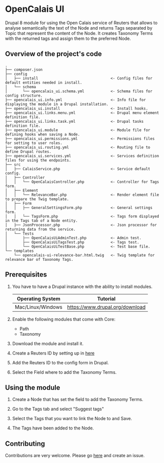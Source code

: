 # OpenCalais UI

Drupal 8 module for using the Open Calais service of Reuters that allows to analyse semantically the text of the Node and returns Tags separated by Topic that represent the content of the Node. It creates Taxonomy Terms with the returned tags and assign them to the preferred Node.

## Overview of the project's code

```
.
├── composer.json
├── config
│   ├── install                                 <- Config files for default entities needed in install.
│   └── schema
│       └── opencalais_ui.schema.yml            <- Schema files for config structure.
├── opencalais_ui.info.yml                      <- Info file for displaying the module in a Drupal installation.
├── opencalais_ui.install                       <- Install hooks.
├── opencalais_ui.links.menu.yml                <- Drupal menu element definition file.
├── opencalais_ui.links.task.yml                <- Drupal tasks definition file.
├── opencalais_ui.module                        <- Module file for defining hooks when saving a Node.
├── opencalais_ui.permissions.yml               <- Permissions files for setting to user roles.
├── opencalais_ui.routing.yml                   <- Routing file to define Drupal routes.
├── opencalais_ui.services.yml                  <- Services definition files for using the endpoints.
├── src
│   ├── CalaisService.php                       <- Service default config.
│   ├── Controller
│   │   └── OpenCalaisController.php            <- Controller for Tags form.
│   ├── Element
│   │   └── RelevanceBar.php                    <- Render element file to prepare the Twig template.
│   ├── Form
│   │   ├── GeneralSettingsForm.php             <- General settings form.
│   │   └── TagsForm.php                        <- Tags form displayed in the Tags tab of a Node entity.
│   ├── JsonProcessor.php                       <- Json processor for returning data from the service.
│   └── Tests
│       ├── OpenCalaisUiAdminTest.php           <- Admin test.
│       ├── OpenCalaisUiTagsTest.php            <- Tags test.
│       └── OpenCalaisUiTestBase.php            <- Test base file.
└── templates
    └── opencalais-ui-relevance-bar.html.twig   <- Twig template for relevance bar of Taxonomy Tags.
```

## Prerequisites

1. You have to have a Drupal instance with the ability to install modules.

   | Operating System | Tutorial                                            |
   | ---------------- | --------------------------------------------------- |
   | Mac/Linux/Windows| https://www.drupal.org/download  |

2. Enable the following modules that come with Core:
    * Path
    * Taxonomy

3. Download the module and install it.

4. Create a Reuters ID by setting up in [here](https://iameui-eagan-prod.thomsonreuters.com/iamui/UI/createUser?app_id=Bold&realm=Bold)

5. Add the Reuters ID to the config form in Drupal.

6. Select the Field where to add the Taxonomy Terms.

## Using the module

1. Create a Node that has set the field to add the Taxonomy Terms.

2. Go to the Tags tab and select "Suggest tags"

3. Select the Tags that you want to link the Node to and Save.

4. The Tags have been added to the Node.

## Contributing
Contributions are very welcome. Please go [here](https://www.drupal.org/project/issues/opencalais_ui?categories=All) and create an issue.
